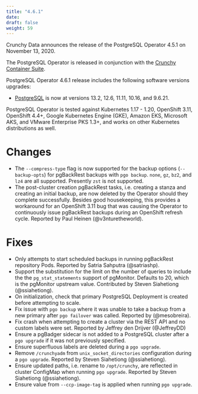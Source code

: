 ```yaml
---
title: "4.6.1"
date:
draft: false
weight: 59
---
```


Crunchy Data announces the release of the PostgreSQL Operator 4.5.1 on November 13, 2020.

The PostgreSQL Operator is released in conjunction with the [Crunchy Container Suite](https://github.com/CrunchyData/crunchy-containers/).

PostgreSQL Operator 4.6.1 release includes the following software versions upgrades:

- [PostgreSQL](https://www.postgresql.org) is now at versions 13.2, 12.6, 11.11, 10.16, and 9.6.21.

PostgreSQL Operator is tested against Kubernetes 1.17 - 1.20, OpenShift 3.11, OpenShift 4.4+, Google Kubernetes Engine (GKE), Amazon EKS, Microsoft AKS, and VMware Enterprise PKS 1.3+, and works on other Kubernetes distributions as well.

# Changes
- The `--compress-type` flag is now supported for the backup options (`--backup-opts`) for pgBackRest backups with `pgo backup`. `none`, `gz`, `bz2`, and `lz4` are all supported. Presently `zst` is not supported.
- The post-cluster creation pgBackRest tasks, i.e. creating a stanza and creating an initial backup, are now deleted by the Operator should they complete successfully. Besides good housekeeping, this provides a workaround for an OpenShift 3.11 bug that was causing the Operator to continuously issue pgBackRest backups during an OpenShift refresh cycle. Reported by Paul Heinen (@v3nturetheworld).

# Fixes
- Only attempts to start scheduled backups in running pgBackRest repository Pods. Reported by Satria Sahputra (@satriashp).
- Support the substitution for the limit on the number of queries to include the the `pg_stat_statements` support of pgMonitor. Defaults to 20, which is the pgMonitor upstream value. Contributed by Steven Siahetiong (@ssiahetiong).
- On initialization, check that primary PostgreSQL Deployment is created before attempting to scale.
- Fix issue with `pgo backup` where it was unable to take a backup from a new primary after `pgo failover` was called. Reported by (@mesobreira).
- Fix crash when attempting to create a cluster via the REST API and no custom labels were set. Reported by Jeffrey den Drijver (@JeffreyDD)
- Ensure a pgBadger sidecar is not added to a PostgreSQL cluster after a `pgo upgrade` if it was not previously specified.
- Ensure superfluous labels are deleted during a `pgo upgrade`.
- Remove `/crunchyadm` from `unix_socket_directories` configuration during a `pgo upgrade`. Reported by Steven Siahetiong (@ssiahetiong).
- Ensure updated paths, i.e. rename to `/opt/crunchy`, are reflected in cluster ConfigMap when running `pgo upgrade`. Reported by Steven Siahetiong (@ssiahetiong).
- Ensure value from `--ccp-image-tag` is applied when running `pgo upgrade`.
